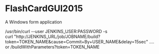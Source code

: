 FlashCardGUI2015
================

A Windows form application


/usr/bin/curl --user JENKINS_USER:PASSWORD -s \
curl "http://JENKINS_URL/job/JOBNAME/build?token=TOKEN_NAME&cause=Commit+By+USER_NAME&delay=15sec"
.... or /buildWithParameters?token=TOKEN_NAME

